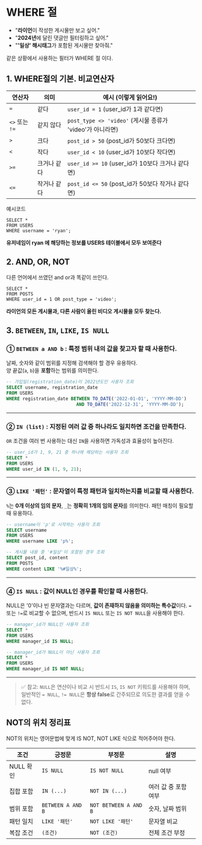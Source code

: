 
# WHERE 절

- "**라이언**이 작성한 게시물만 보고 싶어."
- "**2024년**에 달린 댓글만 필터링하고 싶어."
- "**'일상' 해시태그**가 포함된 게시물만 찾아줘."

같은 상황에서 사용하는 필터가 WHERE 절 이다.

## 1. WHERE절의 기본. 비교연산자

| 연산자         | 의미         | 예시 (이렇게 읽어요!)                              |
|----------------|--------------|---------------------------------------------------|
| `=`            | 같다         | `user_id = 1` (user_id가 1과 같다면)              |
| `<>` 또는 `!=` | 같지 않다    | `post_type <> 'video'` (게시물 종류가 'video'가 아니라면) |
| `>`            | 크다         | `post_id > 50` (post_id가 50보다 크다면)          |
| `<`            | 작다         | `user_id < 10` (user_id가 10보다 작다면)          |
| `>=`           | 크거나 같다  | `user_id >= 10` (user_id가 10보다 크거나 같다면)  |
| `<=`           | 작거나 같다  | `post_id <= 50` (post_id가 50보다 작거나 같다면)  |


예시코드

```
SELECT *
FROM USERS
WHERE username = 'ryan';
```

**유저네임이 ryan 에 해당하는 정보를 USERS 테이블에서 모두 보여준다**


## 2. AND, OR, NOT

다른 언어에서 쓰였던 and or과 똑같이 쓰인다.


```
SELECT *
FROM POSTS
WHERE user_id = 1 OR post_type = 'video';
```

**라이언의 모든 게시물과, 다른 사람이 올린 비디오 게시물을 모두 찾는다.**


## 3. `BETWEEN`, `IN`, `LIKE`, `IS NULL`




### ① `BETWEEN a AND b` : 특정 **범위 내**의 값을 찾고자 할 때 사용한다.

날짜, 숫자와 같이 범위를 지정해 검색해야 할 경우 유용하다.  
양 끝값(`a`, `b`)을 **포함**하는 범위를 의미한다.

```sql
-- 가입일(registration_date)이 2022년도인 사용자 조회
SELECT username, registration_date
FROM USERS
WHERE registration_date BETWEEN TO_DATE('2022-01-01', 'YYYY-MM-DD')
                          AND TO_DATE('2022-12-31', 'YYYY-MM-DD');
````

---

### ② `IN (list)` : 지정된 **여러 값 중 하나라도 일치**하면 조건을 만족한다.

`OR` 조건을 여러 번 사용하는 대신 `IN`을 사용하면 가독성과 효율성이 높아진다.

```sql
-- user_id가 1, 9, 21 중 하나에 해당하는 사용자 조회
SELECT *
FROM USERS
WHERE user_id IN (1, 9, 21);
```

---

### ③ `LIKE '패턴'` : 문자열이 **특정 패턴과 일치**하는지를 비교할 때 사용한다.

`%`는 **0개 이상의 임의 문자**, `_`는 **정확히 1개의 임의 문자**를 의미한다.
패턴 매칭이 필요할 때 유용하다.

```sql
-- username이 'p'로 시작하는 사용자 조회
SELECT username
FROM USERS
WHERE username LIKE 'p%';
```

```sql
-- 게시물 내용 중 '#일상'이 포함된 경우 조회
SELECT post_id, content
FROM POSTS
WHERE content LIKE '%#일상%';
```

---

### ④ `IS NULL` : 값이 **NULL인 경우**를 확인할 때 사용한다.

NULL은 '0'이나 빈 문자열과는 다르며, **값이 존재하지 않음을 의미하는 특수값**이다.
`=` 또는 `!=`로 비교할 수 없으며, 반드시 `IS NULL` 또는 `IS NOT NULL`을 사용해야 한다.

```sql
-- manager_id가 NULL인 사용자 조회
SELECT *
FROM USERS
WHERE manager_id IS NULL;
```

```sql
-- manager_id가 NULL이 아닌 사용자 조회
SELECT *
FROM USERS
WHERE manager_id IS NOT NULL;
```

---

> ✅ 참고: `NULL`은 연산이나 비교 시 반드시 `IS`, `IS NOT` 키워드를 사용해야 하며, 일반적인 `= NULL`, `!= NULL`은 **항상 false**로 간주되므로 의도한 결과를 얻을 수 없다.


## NOT의 위치 정리표

NOT의 위치는 영어문법에 맞게 IS NOT, NOT LIKE 식으로 적어주어야 한다.


| 조건      | 긍정문               | 부정문                   | 설명           |
| ------- | ----------------- | --------------------- | ------------ |
| NULL 확인 | `IS NULL`         | `IS NOT NULL`         | null 여부      |
| 집합 포함   | `IN (...)`        | `NOT IN (...)`        | 여러 값 중 포함 여부 |
| 범위 포함   | `BETWEEN A AND B` | `NOT BETWEEN A AND B` | 숫자, 날짜 범위    |
| 패턴 일치   | `LIKE '패턴'`       | `NOT LIKE '패턴'`       | 문자열 비교       |
| 복잡 조건   | `(조건)`            | `NOT (조건)`            | 전체 조건 부정     |


